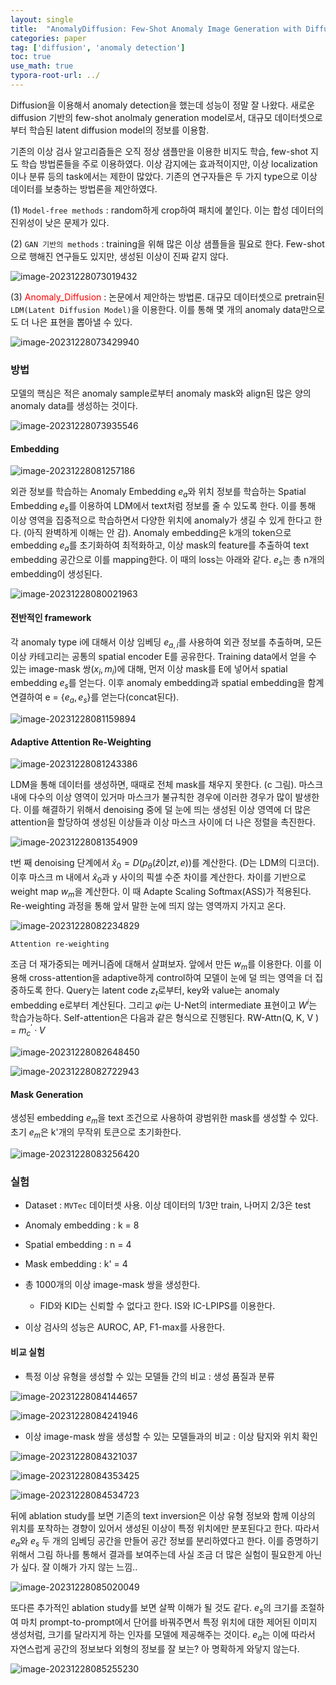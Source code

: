 ```yaml
---
layout: single
title:  "AnomalyDiffusion: Few-Shot Anomaly Image Generation with Diffusion Model"
categories: paper
tag: ['diffusion', 'anomaly detection']
toc: true
use_math: true
typora-root-url: ../                                                                                                                                                                                                                                                                                                                                                                                                                                                                                                                                                                                                                                                                                                                                                                                                                                                                                 
---
```


Diffusion을 이용해서 anomaly detection을 했는데 성능이 정말 잘 나왔다. 새로운 diffusion 기반의 few-shot anolmaly generation model로서, 대규모 데이터셋으로부터 학습된 latent diffusion model의 정보를 이용함.



기존의 이상 검사 알고리즘들은 오직 정상 샘플만을 이용한 비지도 학습, few-shot 지도 학습 방법론들을 주로 이용하였다. 이상 감지에는 효과적이지만, 이상 localization이나 분류 등의 task에서는 제한이 많았다. 기존의 연구자들은 두 가지 type으로 이상 데이터를 보충하는 방법론을 제안하였다.

(1) `Model-free methods` : random하게 crop하여 패치에 붙인다. 이는 합성 데이터의 진위성이 낮은 문제가 있다.

(2) `GAN 기반의 methods` : training을 위해 많은 이상 샘플들을 필요로 한다. Few-shot으로 행해진 연구들도 있지만, 생성된 이상이 진짜 같지 않다.

![image-20231228073019432](/../images/2023-112-28-Anomaly_Diffusion/image-20231228073019432.png)

(3) <font color = 'red'>Anomaly_Diffusion</font> : 논문에서 제안하는 방법론. 대규모 데이터셋으로 pretrain된 `LDM(Latent Diffusion Model)`을 이용한다. 이를 통해 몇 개의 anomaly data만으로도 더 나은 표현을 뽑아낼 수 있다. 

![image-20231228073429940](/../images/2023-112-28-Anomaly_Diffusion/image-20231228073429940.png)



### 방법

모델의 핵심은 적은 anomaly sample로부터 anomaly mask와 align된 많은 양의 anomaly data를 생성하는 것이다.

![image-20231228073935546](/../images/2023-112-28-Anomaly_Diffusion/image-20231228073935546.png)

#### Embedding

![image-20231228081257186](/../images/2023-12-28-Anomaly_Diffusion/image-20231228081257186.png)

외관 정보를 학습하는 Anomaly Embedding $e_a$와 위치 정보를 학습하는 Spatial Embedding $e_s$를 이용하여 LDM에서 text처럼 정보를 줄 수 있도록 한다. 이를 통해 이상 영역을 집중적으로 학습하면서 다양한 위치에 anomaly가 생길 수 있게 한다고 한다. (아직 완벽하게 이해는 안 감). Anomaly embedding은 k개의 token으로 embedding $e_a$를 초기화하여 최적화하고, 이상 mask의 feature를 추출하여 text embedding 공간으로 이를 mapping한다. 이 때의 loss는 아래와 같다. $e_s$는 총 n개의 embedding이 생성된다.

![image-20231228080021963](/../images/2023-12-28-Anomaly_Diffusion/image-20231228080021963.png)



#### 전반적인 framework

각 anomaly type i에 대해서 이상 임베딩 $e_{a,i}$를 사용하여 외관 정보를 추출하며, 모든 이상 카테고리는 공통의 spatial encoder E를 공유한다. Training data에서 얻을 수 있는 image-mask 쌍($x_i, m_i$)에 대해, 먼저 이상 mask를 E에 넣어서 spatial embedding $e_s$를 얻는다. 이후 anomaly embedding과 spatial embedding을 함계 연결하여 e = {$e_a, e_s$}를 얻는다(concat된다).

![image-20231228081159894](/../images/2023-12-28-Anomaly_Diffusion/image-20231228081159894.png)

#### Adaptive Attention Re-Weighting
![image-20231228081243386](/../images/2023-12-28-Anomaly_Diffusion/image-20231228081243386.png)

LDM을 통해 데이터를 생성하면, 때때로 전체 mask를 채우지 못한다. (c 그림). 마스크 내에 다수의 이상 영역이 있거마 마스크가 불규칙한 경우에 이러한 경우가 많이 발생한다. 이를 해결하기 위해서 denoising 중에 덜 눈에 띄는 생성된 이상 영역에 더 많은 attention을 할당하여 생성된 이상들과 이상 마스크 사이에 더 나은 정렬을 촉진한다.

![image-20231228081354909](/../images/2023-12-28-Anomaly_Diffusion/image-20231228081354909.png)



t번 째 denoising 단계에서 $\hat{x}_0 = D(p_{\theta}(\hat{z}0 | zt, e))$를 계산한다. (D는 LDM의 디코더). 이후 마스크 m 내에서 $\hat{x}_0$과 y 사이의 픽셀 수준 차이를 계산한다. 차이를 기반으로 weight map $w_m$을 계산한다. 이 때 Adapte Scaling Softmax(ASS)가 적용된다. Re-weighting 과정을 통해 앞서 말한 눈에 띄지 않는 영역까지 가지고 온다.

![image-20231228082234829](/../images/2023-12-28-Anomaly_Diffusion/image-20231228082234829.png)

`Attention re-weighting`

조금 더 재가중되는 메커니즘에 대해서 살펴보자. 앞에서 만든 $w_m$를 이용한다. 이를 이용해 cross-attention을 adaptive하게 control하여 모델이 눈에 덜 띄는 영역을 더 집중하도록 한다. Query는 latent code $z_t$로부터, key와 value는 anomaly embedding e로부터 계산된다. 그리고 $φi$는 U-Net의 intermediate 표현이고 $W^i$는 학습가능하다. Self-attention은 다음과 같은 형식으로 진행된다. RW-Attn(Q, K, V ) = $m^′_ c · V$

![image-20231228082648450](/../images/2023-12-28-Anomaly_Diffusion/image-20231228082648450.png)

![image-20231228082722943](/../images/2023-12-28-Anomaly_Diffusion/image-20231228082722943.png)



#### Mask Generation

생성된 embedding $e_m$을 text 조건으로 사용하여 광범위한 mask를 생성할 수 있다. 초기 $e_m$은 k'개의 무작위 토큰으로 초기화한다. 

![image-20231228083256420](/../images/2023-12-28-Anomaly_Diffusion/image-20231228083256420.png)



### 실험

- Dataset : `MVTec` 데이터셋 사용. 이상 데이터의 1/3만 train, 나머지 2/3은 test
- Anomaly embedding : k = 8
- Spatial embedding : n = 4
- Mask embedding : k' = 4

- 총 1000개의 이상 image-mask 쌍을 생성한다. 
  - FID와 KID는 신뢰할 수 없다고 한다. IS와 IC-LPIPS를 이용한다.

- 이상 검사의 성능은 AUROC, AP, F1-max를 사용한다.



#### 비교 실험

- 특정 이상 유형을 생성할 수 있는 모델들 간의 비교 : 생성 품질과 분류

![image-20231228084144657](/../images/2023-12-28-Anomaly_Diffusion/image-20231228084144657.png)

![image-20231228084241946](/../images/2023-12-28-Anomaly_Diffusion/image-20231228084241946.png)

- 이상 image-mask 쌍을 생성할 수 있는 모델들과의 비교 : 이상 탐지와 위치 확인

![image-20231228084321037](/../images/2023-12-28-Anomaly_Diffusion/image-20231228084321037.png)

![image-20231228084353425](/../images/2023-12-28-Anomaly_Diffusion/image-20231228084353425.png)

![image-20231228084534723](/../images/2023-12-28-Anomaly_Diffusion/image-20231228084534723.png)



뒤에 ablation study를 보면 기존의 text inversion은 이상 유형 정보와 함께 이상의 위치를 포착하는 경향이 있어서 생성된 이상이 특정 위치에만 분포된다고 한다. 따라서 $e_a$와 $e_s$ 두 개의 임베딩 공간을 만들어 공간 정보를 분리하였다고 한다. 이를 증명하기 위해서 그림 하나를 통해서 결과를 보여주는데 사실 조금 더 많은 실험이 필요한게 아닌가 싶다. 잘 이해가 가지 않는 느낌..

![image-20231228085020049](/../images/2023-12-28-Anomaly_Diffusion/image-20231228085020049.png)



또다른 추가적인 ablation study를 보면 살짝 이해가 될 것도 같다. $e_s$의 크기를 조절하여 마치 prompt-to-prompt에서 단어를 바꿔주면서 특정 위치에 대한 제어된 이미지 생성처럼, 크기를 달라지게 하는 인자를 모델에 제공해주는 것이다. $e_a$는 이에 따라서 자연스럽게 공간의 정보보다 외형의 정보를 잘 보는? 아 명확하게 와닿지 않는다.

![image-20231228085255230](/../images/2023-12-28-Anomaly_Diffusion/image-20231228085255230.png)

